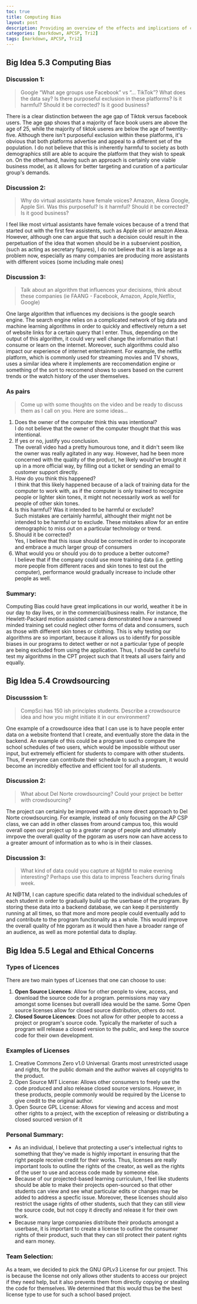 ```yaml
---
toc: true
title: Computing Bias
layout: post
description: Providing an overview of the effects and implications of computing bias and crowdsourcing data.
categories: [markdown, APCSP, Tri2]
tags: [markdown, APCSP, Tri2]
---
```


## Big Idea 5.3 Computing Bias

### Discussion 1:
> Google “What age groups use Facebook” vs “… TikTok”? What does the data say? Is there purposeful exclusion in these platforms? Is it harmful? Should it be corrected? Is it good business?  

There is a clear distinction between the age gap of Tiktok versus facebook users. The age gap shows that a majority of face book users are above the age of 25, while the majority of tiktok useres are below the age of twentity-five. Although there isn't purposeful exclusion within these platforms, it's obvious that both platforms advertise and appeal to a different set of the population. I do not believe that this is inherently harmful to society as both demographics still are able to acquire the platform that they wish to speak on. On the otherhand, having such an approach is certainly one viable business model, as it allows for better targeting and curation of a particular group's demands.

### Discussion 2:
> Why do virtual assistants have female voices? Amazon, Alexa Google, Apple Siri. Was this purposeful? Is it harmful? Should it be corrected? Is it good business?  

I feel like most virtual assistants have female voices because of a trend that started out with the first few assistents, such as Apple siri or amazon Alexa. However, although one can argue that such a decision could result in the perpetuation of the idea that women should be in a subservient position, (such as acting as secretary figures), I do not believe that it is as large as a problem now, especially as many companies are producing more assistants with different voices (some including male ones)

### Discussion 3:
> Talk about an algorithm that influences your decisions, think about these companies (ie FAANG - Facebook, Amazon, Apple,Netflix, Google)  

One large algorithm that influences my decisions is the google search engine. The search engine relies on a complicated network of big data and machine learning algorithms in order to quickly and effectively return a set of website links for a certain query that I enter. Thus, depending on the output of this algorithm, it could very well change the information that I consume or learn on the internet. Moreover, such algorithms could also impact our experience of internet entertainment. For example, the netflix platform, which is commonly used for streaming movies and TV shows, uses a similar idea where it implements are reccomendation engine or something of the sort to reccomend shows to users based on the current trends or the watch history of the user themselves.

### As pairs
> Come up with some thoughts on the video and be ready to discuss them as I call on you. Here are some ideas…  

1. Does the owner of the computer think this was intentional?  
I do not believe that the owner of the computer thought that this was intentional.
2. If yes or no, justify you conclusion.  
The overall video had a pretty humourous tone, and it didn't seem like the owner was really agitated in any way. However, had he been more concerned with the quality of the product, he likely would've brought it up in a more official way, by filling out a ticket or sending an email to customer support directly.
3. How do you think this happened?  
I think that this likely happened because of a lack of training data for the computer to work with, as if the computer is only trained to recognize people or lighter skin tones, it might not necessarily work as well for people of other skin tones.
4. Is this harmful? Was it intended to be harmful or exclude?  
Such mistakes are certainly harmful, althought their might not be intended to be harmful or to exclude. These mistakes allow for an entire demographic to miss out on a particular technology or trend.
5. Should it be corrected?  
Yes, I believe that this issue should be corrected in order to incoporate and embrace a much larger group of consumers
6. What would you or should you do to produce a better outcome?  
I believe that if the company could use more training data (i.e. getting more people from different races and skin tones to test out the computer), performance would gradually increase to include other people as well.

### Summary:
Computing Bias could have great implications in our world, weather it be in our day to day lives, or in the commercial/business realm. For instance, the Hewlett-Packard motion assisted camera demonstrated how a narrowed minded training set could neglect other forms of data and consumers, such as those with different skin tones or clothing. This is why testing our algorithms are so important, because it allows us to identify for possible biases in our programs to detect wether or not a particular type of people are being excluded from using the application. Thus, I should be careful to test my algorithms in the CPT project such that it treats all users fairly and equally.

## Big Idea 5.4 Crowdsourcing

### Discusssion 1:
> CompSci has 150 ish principles students. Describe a crowdsource idea and how you might initiate it in our environment?  

One example of a crowdsource idea that I can use is to have people enter data on a website frontend that I create, and eventually store the data in the backend. An example of this could be a program used to compare the school schedules of two users, which would be impossible without user input, but extremely efficient for students to compare with other students. Thus, if everyone can contribute their schedule to such a program, it would become an incredibly effective and efficient tool for all students.

### Discussion 2:
> What about Del Norte crowdsourcing? Could your project be better with crowdsourcing?  

The project can certainly be improved with a a more direct approach to Del Norte crowdsourcing. For example, instead of only focusing on the AP CSP class, we can add in other classes from around campus too, this would overall open our project up to a greater range of people and ultimately imrpove the overall quality of the pgoram as users now can have access to a greater amount of information as to who is in their classes.

### Discussion 3:
> What kind of data could you capture at N@tM to make evening interesting? Perhaps use this data to impress Teachers during finals week.  

At N@TM, I can capture specific data related to the individual schedules of each student in order to gradually build up the userbase of the program. By storing these data into a backend database, we can keep it persistently running at all times, so that more and more people could eventually add to and contribute to the program functionality as a whole. This would improve the overall quality of hte pgoram as it would then have a broader range of an audience, as well as more potential data to display.

## Big Idea 5.5 Legal and Ethical Concerns

### Types of Licences
There are two main types of Licenses that one can choose to use:
1. **Open Source Licences**: Allow for other people to view, access, and download the source code for a program. permissions may vary amongst some licenses but overalll idea would be the same. Some Open source licenses allow for closed source distribution, others do not.
2. **Closed Source Licences**: Does not allow for other people to access a project or program's source code. Typically the marketer of such a program will release a closed version to the public, and keep the source code for their own development.

### Examples of Licenses
1. Creative Commons Zero v1.0 Universal: Grants most unrestricted usage and rights, for the public domain and the author waives all copyrights to the product.
2. Open Source MIT License: Allows other consumers to freely use the code produced and also release closed source versions. However, in these products, people commonly would be required by the License to give credit to the original author.
3. Open Source GPL License: Allows for viewing and access and most other rights to a project, with the exception of releasing or distributing a closed sourced version of it

### Personal Summary:
- As an individual, I believe that protecting a user's intellectual rights to something that they've made is highly important in ensuring that the right people receive credit for their works. Thus, licenses are really important tools to outline the rights of the creator, as well as the rights of the user to use and access code made by someone else.
- Because of our projected-based learning curriculum, I feel like students should be able to make their projects open-sourced so that other students can view and see what particular edits or changes may be added to address a specfic issue. Moreover, these licenses should also restrict the usage rights of other students, such that they can still view the source code, but not copy it directly and release it for their own work.
- Because many large companies distribute their products amongst a userbase, it is important to create a license to outline the consumer rights of their product, such that they can stil protect their patent rights and earn money.

### Team Selection:
As a team, we decided to pick the GNU GPLv3 License for our project. This is because the license not only allows other students to access our project if they need help, but it also prevents them from directly copying or stealing the code for themselves. We determined that this would thus be the best license type to use for such a school based project.

